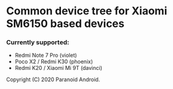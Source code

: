 # Common device tree for Xiaomi SM6150 based devices

### Currently supported:
* Redmi Note 7 Pro (violet)
* Poco X2 / Redmi K30 (phoenix)
* Redmi K20 / Xiaomi Mi 9T (davinci)

Copyright (C) 2020 Paranoid Android.

